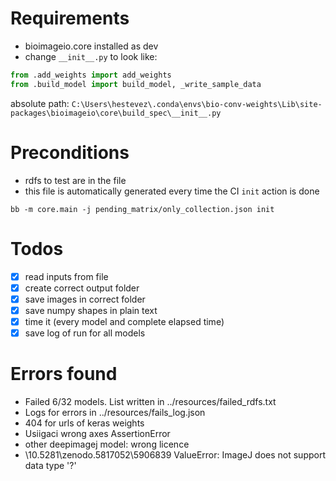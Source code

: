 # Requirements

- bioimageio.core installed as dev
- change `__init__.py` to look like:

````python
from .add_weights import add_weights
from .build_model import build_model, _write_sample_data
````

absolute path: `C:\Users\hestevez\.conda\envs\bio-conv-weights\Lib\site-packages\bioimageio\core\build_spec\__init__.py`

# Preconditions 
- rdfs to test are in the file 
- this file is automatically generated every time the CI `init` action is done
````
bb -m core.main -j pending_matrix/only_collection.json init
````

# Todos
- [x] read inputs from file
- [x] create correct output folder
- [x] save images in correct folder 
- [x] save numpy shapes in plain text
- [x] time it (every model and complete elapsed time)
- [x] save log of run for all models

# Errors found
- Failed 6/32 models. List written in ../resources/failed_rdfs.txt
- Logs for errors in ../resources/fails_log.json
- 404 for urls of keras weights 
- Usiigaci wrong axes AssertionError
- other deepimagej model: wrong licence
- \10.5281\zenodo.5817052\5906839 ValueError: ImageJ does not support data type '?'